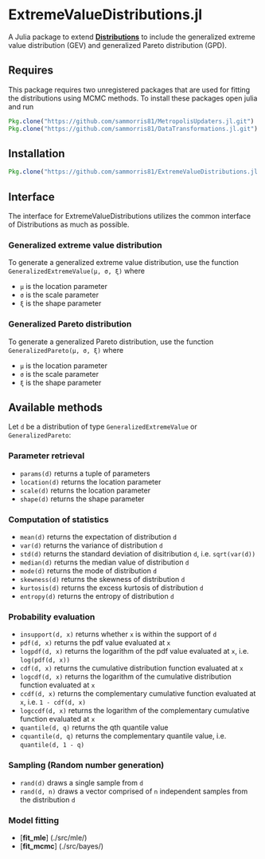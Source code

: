 # ExtremeValueDistributions.jl

A Julia package to extend [**Distributions**](https://github.com/JuliaStats/Distributions.jl) to include the generalized extreme value distribution (GEV) and generalized Pareto distribution (GPD).

## Requires

This package requires two unregistered packages that are used for fitting the distributions using MCMC methods. To install these packages open julia and run

```julia
Pkg.clone("https://github.com/sammorris81/MetropolisUpdaters.jl.git")
Pkg.clone("https://github.com/sammorris81/DataTransformations.jl.git")
```

## Installation

```julia
Pkg.clone("https://github.com/sammorris81/ExtremeValueDistributions.jl.git")
```

## Interface

The interface for ExtremeValueDistributions utilizes the common interface of Distributions as much as possible.

### Generalized extreme value distribution

To generate a generalized extreme value distribution, use the function `GeneralizedExtremeValue(μ, σ, ξ)` where
* `μ` is the location parameter
* `σ` is the scale parameter
* `ξ` is the shape parameter

### Generalized Pareto distribution

To generate a generalized Pareto distribution, use the function `GeneralizedPareto(μ, σ, ξ)` where
* `μ` is the location parameter
* `σ` is the scale parameter
* `ξ` is the shape parameter

## Available methods

Let `d` be a distribution of type `GeneralizedExtremeValue` or `GeneralizedPareto`:

### Parameter retrieval

* `params(d)` returns a tuple of parameters
* `location(d)` returns the location parameter
* `scale(d)` returns the location parameter
* `shape(d)` returns the shape parameter

### Computation of statistics

* `mean(d)` returns the expectation of distribution `d`
* `var(d)` returns the variance of distribution `d`
* `std(d)` returns the standard deviation of disitribution `d`, i.e. `sqrt(var(d))`
* `median(d)` returns the median value of distribution `d`
* `mode(d)` returns the mode of distribution `d`
* `skewness(d)` returns the skewness of distribution `d`
* `kurtosis(d)` returns the excess kurtosis of distribution `d`
* `entropy(d)` returns the entropy of distribution `d`

### Probability evaluation

* `insupport(d, x)` returns whether `x` is within the support of `d`
* `pdf(d, x)` returns the pdf value evaluated at `x`
* `logpdf(d, x)` returns the logarithm of the pdf value evaluated at `x`, i.e. `log(pdf(d, x))`
* `cdf(d, x)` returns the cumulative distribution function evaluated at `x`
* `logcdf(d, x)` returns the logarithm of the cumulative distribution function evaluated at `x`
* `ccdf(d, x)` returns the complementary cumulative function evaluated at `x`, i.e. `1 - cdf(d, x)`
* `logccdf(d, x)` returns the logarithm of the complementary cumulative function evaluated at `x`
* `quantile(d, q)` returns the qth quantile value
* `cquantile(d, q)` returns the complementary quantile value, i.e. `quantile(d, 1 - q)`

### Sampling (Random number generation)

* `rand(d)` draws a single sample from `d`
* `rand(d, n)` draws a vector comprised of `n` independent samples from the distribution `d`

### Model fitting

* [**fit_mle**] (./src/mle/)
* [**fit_mcmc**] (./src/bayes/)
